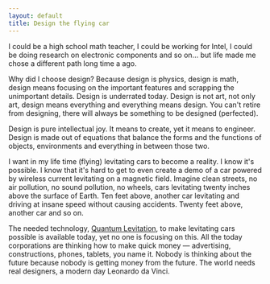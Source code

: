 ```yaml
---
layout: default
title: Design the flying car
---
```


I could be a high school math teacher, I could be working for Intel, I could be doing research on electronic components and so on… but life made me chose a different path long time a ago.

Why did I choose design? Because design is physics, design is math, design means focusing on the important features and scrapping the unimportant details. Design is underrated today. Design is not art, not only art, design means everything and everything means design. You can't retire from designing, there will always be something to be designed (perfected).

Design is pure intellectual joy. It means to create, yet it means to engineer. Design is made out of equations that balance the forms and the functions of objects, environments and everything in between those two.

I want in my life time (flying) levitating cars to become a reality. I know it's possible. I know that it's hard to get to even create a demo of a car powered by wireless current levitating on a magnetic field. Imagine clean streets, no air pollution, no sound pollution, no wheels, cars levitating twenty inches above the surface of Earth. Ten feet above, another car levitating and driving at insane speed without causing accidents. Twenty feet above, another car and so on.

The needed technology, [Quantum Levitation](http://www.quantumlevitation.com/), to make levitating cars possible is available today, yet no one is focusing on this. All the today corporations are thinking how to make quick money — advertising, constructions, phones, tablets, you name it. Nobody is thinking about the future because nobody is getting money from the future. The world needs real designers, a modern day Leonardo da Vinci.
